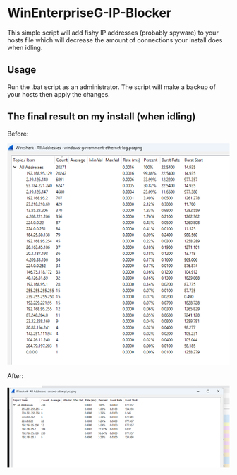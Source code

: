 # WinEnterpriseG-IP-Blocker
This simple script will add fishy IP addresses (probably spyware) to your hosts file which will decrease the amount of connections your install does when idling.


## Usage
Run the .bat script as an administrator. The script will make a backup of your hosts then apply the changes.


## The final result on my install (when idling)
Before:

<img src="https://github.com/mewostick/WinEnterpriseG-IP-Blocker/blob/main/vmware_Z69M3F7767.png?raw=true">

After:

<img src="https://github.com/mewostick/WinEnterpriseG-IP-Blocker/blob/main/vmware_eQ4Lhkyc6Q.png?raw=true">
